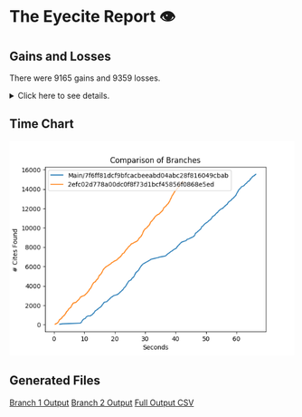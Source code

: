 # The Eyecite Report :eye:



Gains and Losses
---------
There were 9165 gains and 9359 losses.

<details>
<summary>Click here to see details.</summary>

There were 398 changes so we are only displaying the first 50. You can review the 
entire list by downloading the output.csv file linked above.

|     id     |                Gain                |                                                                                                                                                                                     Loss                                                                                                                                                                                     |
| ---------- | ---------------------------------- | ---------------------------------------------------------------------------------------------------------------------------------------------------------------------------------------------------------------------------------------------------------------------------------------------------------------------------------------------------------------------------- |
|  4622083   |        79 S. Ct. 104 (1958)        |                                                                                                                                                                                                                                                                                                                                                                              |
|  4622083   |                                    |                                                                                                                                                           Folkman v. United States , 615 F.2d 493 (9th Cir. 1980)                                                                                                                                                            |
|  4622083   |           608 F.2d 1269            |                                                                                                                                                                                                                                                                                                                                                                              |
|  4622083   |                                    |                                                                                                                                                              Horton v. Commissioner , 86 T.C. 589 , 593 (1986)                                                                                                                                                               |
|  4622083   |            326 U.S. 465            |                                                                                                                                                                                                                                                                                                                                                                              |
|  4622083   |            931 F.2d 132            |                                                                                                                                                                                                                                                                                                                                                                              |
|  4622083   |           90 L. Ed. 203            |                                                                                                                                                                                                                                                                                                                                                                              |
|  4622083   |            450 F.2d 66             |                                                                                                                                                                                                                                                                                                                                                                              |
|  4622083   |        82 U.S. App. D.C. 63        |                                                                                                                                                                                                                                                                                                                                                                              |
|  4622083   |            93 T.C. 297             |                                                                                                                                                                                                                                                                                                                                                                              |
|  4622083   |                                    |                                                                                                                                                                Lewia v. Commissioner , 165 U.S. App. D.C. 282                                                                                                                                                                |
|  4622083   |                                    |                                                                                                                                                        Markey v. Commissioner , 490 F.2d 1249 , 1254 (6th Cir. 1974)                                                                                                                                                         |
|  4622083   |                                    |                                                                                                                                         Wojciechowski v. Commissioner Docket No. 21290-88 United States Tax Court T.C. Memo 1991-239                                                                                                                                         |
|  4622083   |            876 F.2d 893            |                                                                                                                                                                                                                                                                                                                                                                              |
|  4622083   |                                    |                                                                                                                                                Commissioner v. Flowers , 326 U.S. 465 , 90 L. Ed. 203 , 66 S. Ct. 250 (1946)                                                                                                                                                 |
|  4622083   |            438 F.2d 905            |                                                                                                                                                                                                                                                                                                                                                                              |
|  4622083   |       87 S. Ct. 1065 (1967)        |                                                                                                                                                                                                                                                                                                                                                                              |
|  4622083   |           624 F.2d 1109            |                                                                                                                                                                                                                                                                                                                                                                              |
|  4622083   |                                    |                                                                                                                                 Lagrone v. Commissioner , T.C. Memo 1988-451 , affd. without published opinion 876 F.2d 893 (5th Cir. 1989)                                                                                                                                  |
|  4622083   |            807 F.2d 177            |                                                                                                                                                                                                                                                                                                                                                                              |
|  4622083   |                                    |                                                                                                                                               Commissioner v. Stidger , 386 U.S. 287 , 18 L. Ed. 2d 53 , 87 S. Ct. 1065 (1967)                                                                                                                                               |
|  4622083   |           506 F.2d 1321            |                                                                                                                                                                                                                                                                                                                                                                              |
|  4622083   |                                    |                                                                                                                                                                Swicegood v. Commissioner , T.C. Memo 1989-467                                                                                                                                                                |
|  4622083   |            54 T.C. 742             |                                                                                                                                                                                                                                                                                                                                                                              |
|  4622083   |           490 F.2d 1249            |                                                                                                                                                                                                                                                                                                                                                                              |
|  4622083   |                                    |                                                                                                                                                 York v. Commissioner , 82 U.S. App. D.C. 63 , 160 F.2d 385 (D.C. Cir. 1947)                                                                                                                                                  |
|  4622083   |         T.C. Memo 1988-451         |                                                                                                                                                                                                                                                                                                                                                                              |
|  4622083   |   75-1 U.S. Tax Cas. (CCH) P9145   |                                                                                                                                                                                                                                                                                                                                                                              |
|  4622083   |               supra                |                                                                                                                                                                                                                                                                                                                                                                              |
|  4622083   |                                    |                                                                                                                   Dean v. Commissioner , T.C. Memo 1976-379 ; Kennedy v. Commissioner , T.C. Memo 1970-58 , affd. per curiam 451 F.2d 1023 (3d Cir. 1971)                                                                                                                    |
|  4622083   |                                    |                                                                                                                                                           Rosenspan v. United States , 438 F.2d 905 (2d Cir. 1971)                                                                                                                                                           |
|  4622083   |                                    |                                                                                                                                         Commissioner v. Stidger , 386 U.S. 287 , 291 n. 11, 18 L. Ed. 2d 53 , 87 S. Ct. 1065 (1967)                                                                                                                                          |
|  4622083   |                                    |                                                                                                                                                        Andrews v. Commissioner , 931 F.2d 132 at 138 (1st Cir. 1991)                                                                                                                                                         |
|  4622083   |                                    |                                                                                                                                                                             Commissioner , supra                                                                                                                                                                             |
|  4622083   |         T.C. Memo 1970-58          |                                                                                                                                                                                                                                                                                                                                                                              |
|  4622083   |            85 T.C. 462             |                                                                                                                                                                                                                                                                                                                                                                              |
|  4622083   |            86 T.C. 589             |                                                                                                                                                                                                                                                                                                                                                                              |
|  4622083   |                                    |                                                                                                                                                             Mitchell v. Commissioner , 74 T.C. 578 , 581 (1980)                                                                                                                                                              |
|  4622083   |            445 F.2d 985            |                                                                                                                                                                                                                                                                                                                                                                              |
|  4622083   |         T.C. Memo 1979-468         |                                                                                                                                                                                                                                                                                                                                                                              |
|  4622083   |            74 T.C. 578             |                                                                                                                                                                                                                                                                                                                                                                              |
|  4622083   |           629 F.2d 1071            |                                                                                                                                                                                                                                                                                                                                                                              |
|  4622083   |                                    |                                                                                                                                                      Coombs v. Commissioner , 608 F.2d 1269 , 1275-1276 (9th Cir. 1979)                                                                                                                                                      |
|  4622083   |                                    |                                                                                                                                                Peurifoy v. Commissioner , 358 U.S. 59 , 3 L. Ed. 2d 30 , 79 S. Ct. 104 (1958)                                                                                                                                                |
|  4622083   |         T.C. Memo 1989-467         |                                                                                                                                                                                                                                                                                                                                                                              |
|  4622083   |         T.C. Memo 1974-212         |                                                                                                                                                                                                                                                                                                                                                                              |
|  4622083   |                                    |                                                                                                                                                        Lewia v. Commissioner , 165 U.S. App. D.C. 282 , 506 F.2d 1321                                                                                                                                                        |
|  4622083   |                                    |                                                                                                                 Lewia v. Commissioner , 165 U.S. App. D.C. 282 , 506 F.2d 1321 , 75-1 U.S. Tax Cas. (CCH) P9145 (D.C. Cir. 1974) , affg. T.C. Memo 1972-168                                                                                                                  |
|  4622083   |                                    |                                                                                                                               Lewia v. Commissioner , 165 U.S. App. D.C. 282 , 506 F.2d 1321 , 75-1 U.S. Tax Cas. (CCH) P9145 (D.C. Cir. 1974)                                                                                                                               |
|  4622083   |                                    |        Commissioner v. Stidger , 386 U.S. 287 , 291 n. 11, 18 L. Ed. 2d 53 , 87 S. Ct. 1065 (1967) . We also have indicated the District of Columbia Circuit's agreement with our test in Maresca v. Commissioner , T.C. Memo 1974-212 ↩ . 3. Staff of J. Comm. on Taxation, General Explanation of the Economic Recovery Tax Act of 1981 at 43 (J. Comm. Print 1981)        |
|  4622083   |          18 L. Ed. 2d 53           |                                                                                                                                                                                                                                                                                                                                                                              |
|  4622083   |            615 F.2d 493            |                                                                                                                                                                                                                                                                                                                                                                              |


</details>



Time Chart
---------

![image](https://raw.githubusercontent.com/freelawproject/eyecite/artifacts/203/results/chart.png)


Generated Files
---------

[Branch 1 Output](https://raw.githubusercontent.com/freelawproject/eyecite/artifacts/203/results/7f6ff81dcf9bfcacbeeabd04abc28f816049cbab.json)
[Branch 2 Output](https://raw.githubusercontent.com/freelawproject/eyecite/artifacts/203/results/2efc02d778a00dc0f8f73d1bcf45856f0868e5ed.json)
[Full Output CSV ](https://raw.githubusercontent.com/freelawproject/eyecite/artifacts/203/results/output.csv)
